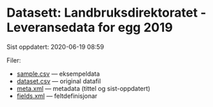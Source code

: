 # Datasett: Landbruksdirektoratet - Leveransedata for egg 2019
 Sist oppdatert: 2020-06-19 08:59

 Filer:
 - [sample.csv](sample.csv) — eksempeldata
 - [dataset.csv](dataset.csv) — original datafil
 - [meta.xml](meta.xml) — metadata (tittel og sist-oppdatert)
 - [fields.xml](fields.xml) — feltdefinisjonar

